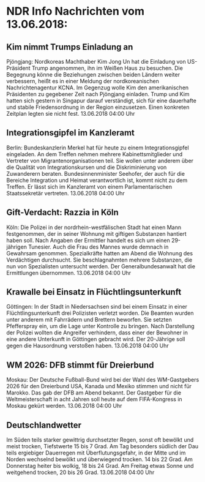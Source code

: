 # NDR Info Nachrichten vom 13.06.2018:


## Kim nimmt Trumps Einladung an
Pjöngjang: Nordkoreas Machthaber Kim Jong Un hat die Einladung von US-Präsident Trump angenommen, ihn im Weißen Haus zu besuchen. Die Begegnung könne die Beziehungen zwischen beiden Ländern weiter verbessern, heißt es in einer Meldung der nordkoreanischen Nachrichtenagentur KCNA. Im Gegenzug wolle Kim den amerikanischen Präsidenten zu gegebener Zeit nach Pjöngjang einladen. Trump und Kim hatten sich gestern in Singapur darauf verständigt, sich für eine dauerhafte und stabile Friedensordnung in der Region einzusetzen. Einen konkreten Zeitplan legten sie nicht fest. 13.06.2018 04:00 Uhr 

## Integrationsgipfel im Kanzleramt
Berlin: Bundeskanzlerin Merkel hat für heute zu einem Integrationsgipfel eingeladen. An dem Treffen nehmen mehrere Kabinettsmitglieder und Vertreter von Migrantenorganisationen teil. Sie wollen unter anderem über die Qualität von Integrationskursen und die Diskriminierung von Zuwanderern beraten. Bundesinnenminister Seehofer, der auch für die Bereiche Integration und Heimat verantwortlich ist, kommt nicht zu dem Treffen. Er lässt sich im Kanzleramt von einem Parlamentarischen Staatssekretär vertreten. 13.06.2018 04:00 Uhr 

## Gift-Verdacht: Razzia in Köln
Köln: Die Polizei in der nordrhein-westfälischen Stadt hat einen Mann festgenommen, der in seiner Wohnung mit giftigen Substanzen hantiert haben soll. Nach Angaben der Ermittler handelt es sich um einen 29-jährigen Tunesier. Auch die Frau des Mannes wurde demnach in Gewahrsam genommen. Spezialkräfte hatten am Abend die Wohnung des Verdächtigen durchsucht. Sie beschlagnahmten mehrere Substanzen, die nun von Spezialisten untersucht werden. Der Generalbundesanwalt hat die Ermittlungen übernommen. 13.06.2018 04:00 Uhr 

## Krawalle bei Einsatz in Flüchtlingsunterkunft
Göttingen: In der Stadt in Niedersachsen sind bei einem Einsatz in einer Flüchtlingsunterkunft drei Polizisten verletzt worden. Die Beamten wurden unter anderem mit Fahrrädern und Brettern beworfen. Sie setzten Pfefferspray ein, um die Lage unter Kontrolle zu bringen. Nach Darstellung der Polizei wollten die Angreifer verhindern, dass einer der Bewohner in eine andere Unterkunft in Göttingen gebracht wird. Der 20-Jährige soll gegen die Hausordnung verstoßen haben. 13.06.2018 04:00 Uhr 

## WM 2026: DFB stimmt für Dreierbund
Moskau: Der Deutsche Fußball-Bund wird bei der Wahl des WM-Gastgebers 2026 für den Dreierbund USA, Kanada und Mexiko stimmen und nicht für Marokko. Das gab der DFB am Abend bekannt. Der Gastgeber für die Weltmeisterschaft in acht Jahren soll heute auf dem FIFA-Kongress in Moskau gekürt werden. 13.06.2018 04:00 Uhr 

## Deutschlandwetter
Im Süden teils starker gewittrig durchsetzter Regen, sonst oft bewölkt und meist trocken, Tiefstwerte 15 bis 7 Grad. Am Tag besonders südlich der Dau teils ergiebiger Dauerregen mit Überflutungsgefahr, in der Mitte und im Norden wechselnd bewölkt und überwiegend trocken. 14 bis 22 Grad. Am Donnerstag heiter bis wolkig, 18 bis 24 Grad. Am Freitag etwas Sonne und weitgehend trocken, 20 bis 26 Grad. 13.06.2018 04:00 Uhr 
